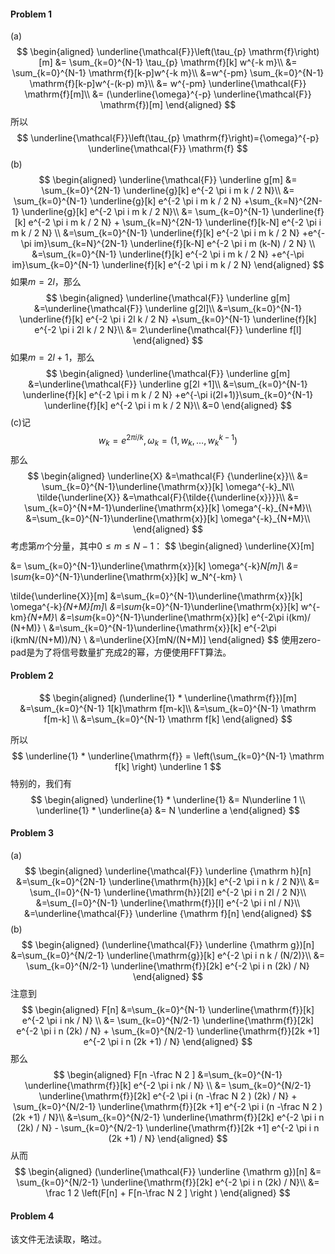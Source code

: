 #### Problem 1

(a)
$$
\begin{aligned}
\underline{\mathcal{F}}\left(\tau_{p} \mathrm{f}\right)[m]
&= \sum_{k=0}^{N-1} \tau_{p} \mathrm{f}[k] w^{-k m}\\
&= \sum_{k=0}^{N-1} \mathrm{f}[k-p]w^{-k m}\\
&=w^{-pm} \sum_{k=0}^{N-1} \mathrm{f}[k-p]w^{-(k-p) m}\\
&= w^{-pm} \underline{\mathcal{F}} \mathrm{f}[m]\\
&= (\underline{\omega}^{-p} \underline{\mathcal{F}} \mathrm{f})[m]
\end{aligned}
$$
所以
$$
\underline{\mathcal{F}}\left(\tau_{p} \mathrm{f}\right)={\omega}^{-p} \underline{\mathcal{F}} \mathrm{f}
$$
(b)
$$
\begin{aligned}
\underline{\mathcal{F}} \underline g[m]
&=  \sum_{k=0}^{2N-1} \underline{g}[k]
e^{-2 \pi i m k / 2 N}\\
&= \sum_{k=0}^{N-1} \underline{g}[k]
e^{-2 \pi i m k / 2 N} +\sum_{k=N}^{2N-1} \underline{g}[k]
e^{-2 \pi i m k / 2 N}\\
&= \sum_{k=0}^{N-1} \underline{f}[k]
e^{-2 \pi i m k / 2 N} + \sum_{k=N}^{2N-1} \underline{f}[k-N]
e^{-2 \pi i m k / 2 N} \\
&=\sum_{k=0}^{N-1} \underline{f}[k]
e^{-2 \pi i m k / 2 N} +e^{-\pi im}\sum_{k=N}^{2N-1} \underline{f}[k-N]
e^{-2 \pi i m (k-N) / 2 N} \\
&=\sum_{k=0}^{N-1} \underline{f}[k]
e^{-2 \pi i m k / 2 N} +e^{-\pi im}\sum_{k=0}^{N-1} \underline{f}[k]
e^{-2 \pi i m k / 2 N}
\end{aligned}
$$
如果$m=2l$，那么
$$
\begin{aligned}
\underline{\mathcal{F}} \underline g[m]
&=\underline{\mathcal{F}} \underline g[2l]\\
&=\sum_{k=0}^{N-1} \underline{f}[k]
e^{-2 \pi i 2l k / 2 N} +\sum_{k=0}^{N-1} \underline{f}[k]
e^{-2 \pi i 2l k / 2 N}\\
&= 2\underline{\mathcal{F}} \underline f[l]
\end{aligned}
$$
如果$m= 2l+1$，那么
$$
\begin{aligned}
\underline{\mathcal{F}} \underline g[m]
&=\underline{\mathcal{F}} \underline g[2l +1]\\
&=\sum_{k=0}^{N-1} \underline{f}[k]
e^{-2 \pi i m k / 2 N} +e^{-\pi i(2l+1)}\sum_{k=0}^{N-1} \underline{f}[k]
e^{-2 \pi i m k / 2 N}\\
&=0
\end{aligned}
$$
(c)记
$$
w_k =e^{2\pi i/k}, \omega_k= (1, w_k,\ldots, w_k^{k-1})
$$
那么
$$
\begin{aligned}
\underline{X}
&=\mathcal{F} {\underline{x}}\\
&= \sum_{k=0}^{N-1}\underline{\mathrm{x}}[k]
\omega^{-k}_N\\
\tilde{\underline{X}}
&=\mathcal{F}{\tilde{{\underline{x}}}}\\
&= \sum_{k=0}^{N+M-1}\underline{\mathrm{x}}[k]
\omega^{-k}_{N+M}\\
&=\sum_{k=0}^{N-1}\underline{\mathrm{x}}[k]
\omega^{-k}_{N+M}\\
\end{aligned}
$$
考虑第$m$个分量，其中$0\le m\le N-1$：
$$
\begin{aligned}
\underline{X}[m]

&= \sum_{k=0}^{N-1}\underline{\mathrm{x}}[k]
\omega^{-k}_N[m]\\
&= \sum_{k=0}^{N-1}\underline{\mathrm{x}}[k]
w_N^{-km} \\

\tilde{\underline{X}}[m]
&=\sum_{k=0}^{N-1}\underline{\mathrm{x}}[k]
\omega^{-k}_{N+M}[m]\\
&=\sum_{k=0}^{N-1}\underline{\mathrm{x}}[k]
w^{-km}_{N+M}\\
&=\sum_{k=0}^{N-1}\underline{\mathrm{x}}[k]
e^{-2\pi i(km)/ (N+M)} \\
&=\sum_{k=0}^{N-1}\underline{\mathrm{x}}[k]
e^{-2\pi i(kmN/(N+M))/N} \\
&=\underline{X}[mN/(N+M)]
\end{aligned}
$$
使用zero-pad是为了将信号数量扩充成$2$的幂，方便使用FFT算法。



#### Problem 2

$$
\begin{aligned}
(\underline{1} * \underline{\mathrm{f}})[m]
&=\sum_{k=0}^{N-1} 1[k]\mathrm f[m-k]\\
&=\sum_{k=0}^{N-1} \mathrm f[m-k] \\
&=\sum_{k=0}^{N-1}  \mathrm f[k] 
\end{aligned}
$$

所以
$$
\underline{1} * \underline{\mathrm{f}} =
\left(\sum_{k=0}^{N-1}  \mathrm f[k] \right)
\underline 1
$$
特别的，我们有
$$
\begin{aligned}
\underline{1} * \underline{1} &=
N\underline 1 \\
\underline{1} * \underline{a} &=
N \underline a
\end{aligned}
$$



#### Problem 3

(a)
$$
\begin{aligned}
\underline{\mathcal{F}} \underline {\mathrm h}[n]
&=\sum_{k=0}^{2N-1} \underline{\mathrm{h}}[k] 
e^{-2 \pi i n k / 2 N}\\
&= \sum_{l=0}^{N-1} \underline{\mathrm{h}}[2l] 
e^{-2 \pi i n 2l / 2 N}\\
&=\sum_{l=0}^{N-1} \underline{\mathrm{f}}[l] 
e^{-2 \pi i nl /  N}\\
&=\underline{\mathcal{F}} \underline {\mathrm f}[n]
\end{aligned}
$$
(b)
$$
\begin{aligned}
(\underline{\mathcal{F}} \underline {\mathrm g})[n]
&=\sum_{k=0}^{N/2-1} \underline{\mathrm{g}}[k] 
e^{-2 \pi i n k /  (N/2)}\\
&= \sum_{k=0}^{N/2-1} \underline{\mathrm{f}}[2k] 
e^{-2 \pi i n (2k) /  N}
\end{aligned}
$$
注意到
$$
\begin{aligned}
F[n] 
&=\sum_{k=0}^{N-1} \underline{\mathrm{f}}[k] 
e^{-2 \pi i nk /  N} \\
&= \sum_{k=0}^{N/2-1} \underline{\mathrm{f}}[2k] 
e^{-2 \pi i n (2k) /  N} +  \sum_{k=0}^{N/2-1} \underline{\mathrm{f}}[2k +1] 
e^{-2 \pi i n (2k +1) /  N}
\end{aligned}
$$
那么
$$
\begin{aligned}
F[n -\frac N  2 ] 
&=\sum_{k=0}^{N-1} \underline{\mathrm{f}}[k] 
e^{-2 \pi i nk /  N} \\
&= \sum_{k=0}^{N/2-1} \underline{\mathrm{f}}[2k] 
e^{-2 \pi i (n -\frac N  2 ) (2k) /  N} +  \sum_{k=0}^{N/2-1} \underline{\mathrm{f}}[2k +1] 
e^{-2 \pi i (n -\frac N  2 ) (2k +1) /  N}\\
&=\sum_{k=0}^{N/2-1} \underline{\mathrm{f}}[2k] 
e^{-2 \pi i n (2k) /  N} -  \sum_{k=0}^{N/2-1} \underline{\mathrm{f}}[2k +1] 
e^{-2 \pi i n (2k +1) /  N}
\end{aligned}
$$
从而
$$
\begin{aligned}
(\underline{\mathcal{F}} \underline {\mathrm g})[n]
&= \sum_{k=0}^{N/2-1} \underline{\mathrm{f}}[2k] 
e^{-2 \pi i n (2k) /  N}\\
&= \frac 1 2 \left(F[n]  + F[n-\frac N  2 ] \right )
\end{aligned}
$$



#### Problem 4

该文件无法读取，略过。